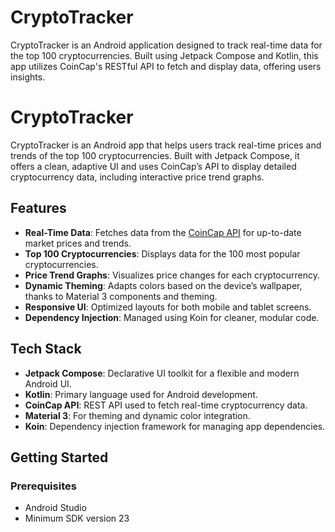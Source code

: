 # CryptoTracker
CryptoTracker is an Android application designed to track real-time data for the top 100 cryptocurrencies. Built using Jetpack Compose and Kotlin, this app utilizes CoinCap's RESTful API to fetch and display data, offering users insights.

# CryptoTracker

CryptoTracker is an Android app that helps users track real-time prices and trends of the top 100 cryptocurrencies. Built with Jetpack Compose, it offers a clean, adaptive UI and uses CoinCap’s API to display detailed cryptocurrency data, including interactive price trend graphs.

## Features

- **Real-Time Data**: Fetches data from the [CoinCap API](https://docs.coincap.io/) for up-to-date market prices and trends.
- **Top 100 Cryptocurrencies**: Displays data for the 100 most popular cryptocurrencies.
- **Price Trend Graphs**: Visualizes price changes for each cryptocurrency.
- **Dynamic Theming**: Adapts colors based on the device’s wallpaper, thanks to Material 3 components and theming.
- **Responsive UI**: Optimized layouts for both mobile and tablet screens.
- **Dependency Injection**: Managed using Koin for cleaner, modular code.

## Tech Stack

- **Jetpack Compose**: Declarative UI toolkit for a flexible and modern Android UI.
- **Kotlin**: Primary language used for Android development.
- **CoinCap API**: REST API used to fetch real-time cryptocurrency data.
- **Material 3**: For theming and dynamic color integration.
- **Koin**: Dependency injection framework for managing app dependencies.

## Getting Started

### Prerequisites

- Android Studio
- Minimum SDK version 23
